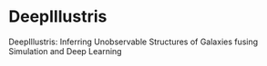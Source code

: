 # DeepIllustris
DeepIllustris: Inferring Unobservable Structures of Galaxies fusing Simulation and Deep Learning
